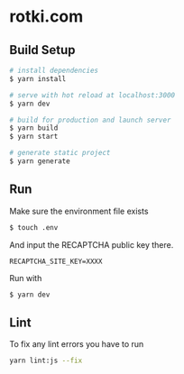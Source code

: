 # rotki.com

## Build Setup

```bash
# install dependencies
$ yarn install

# serve with hot reload at localhost:3000
$ yarn dev

# build for production and launch server
$ yarn build
$ yarn start

# generate static project
$ yarn generate
```

## Run

Make sure the environment file exists

```bash
$ touch .env
```

And input the RECAPTCHA public key there.

```
RECAPTCHA_SITE_KEY=XXXX
```

Run with

```bash
$ yarn dev
```


## Lint

To fix any lint errors you have to run

```bash
yarn lint:js --fix
```
